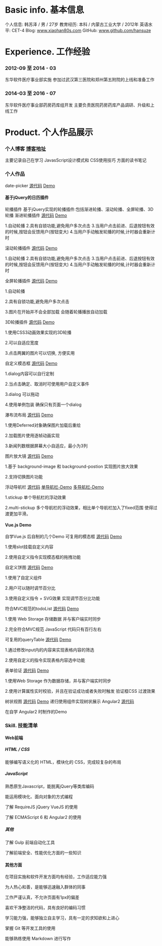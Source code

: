 # Basic info. 基本信息
个人信息: 韩苏泽 / 男 / 27岁
教育经历: 本科 / 内蒙古工业大学 / 2012年
英语水平: CET-4
Blog: www.xiaohan80s.com
GitHub: www.github.com/hansuze
# Experience. 工作经验
### 2012-09 至 2014 - 03
东华软件医疗事业部实施
参加过武汉第三医院和郑州第五附院的上线和准备工作
### 2014-03 至 2016 - 07
东华软件医疗事业部药房药库组开发
主要负责医院药房药库产品调研、升级和上线工作
# Product. 个人作品展示
### 个人博客 [博客地址](http://www.xiaohan80s.com/)

主要记录自己在学习 JavasScript设计模式和 CSS使用技巧 方面的读书笔记

### 个人作品
date-picker [源代码](https://github.com/hansuze/jQuey-plugins/tree/master/date-picker) [Demo](http://www.xiaohan80s.com/jQuey-plugins/date-picker/datapicker.html)

#### 基于jQuery的日历插件

轮播插件
基于jQuery实现的轮播插件:包括渐进轮播、滚动轮播、全屏轮播、3D轮播
渐进轮播插件 [源代码](https://github.com/hansuze/jQuey-plugins/tree/master/carsouel) [Demo](http://www.xiaohan80s.com/jQuey-plugins/carsouel/carsouel-fade.html)

1.自动轮播
2.具有自锁功能,避免用户多次点击
3.当用户点击前进、后退按钮有效的时候,按钮会反馈用户(按钮变大)
4.当用户手动触发轮播的时候,计时器会重新计时

滚动轮播插件 [源代码](https://github.com/hansuze/jQuey-plugins/tree/master/carsouel) [Demo](http://www.xiaohan80s.com/jQuey-plugins/carsouel/carsouel-animate.html)

1.自动轮播
2.具有自锁功能,避免用户多次点击
3.当用户点击前进、后退按钮有效的时候,按钮会反馈用户(按钮变大)
4.当用户手动触发轮播的时候,计时器会重新计时

全屏轮播插件 [源代码](https://github.com/hansuze/jQuey-plugins/tree/master/carsouel) [Demo](http://www.xiaohan80s.com/jQuey-plugins/carsouel/carsouel-full-screen.html)

1.自动轮播

2.具有自锁功能,避免用户多次点击

3.图片在开始并不会全部加载 会随着轮播播放自动加载

3D轮播插件 [源代码](https://github.com/hansuze/jQuey-plugins/tree/master/carsouel-3D) [Demo](http://www.xiaohan80s.com/jQuey-plugins/carsouel/carsouel-full-screen.html)

1.使用CSS3动画效果实现的3D轮播

2.可以自适应宽度

3.点击两翼的图片可以切换, 方便实用

自定义模态框 [源代码](https://github.com/hansuze/jQuey-plugins/tree/master/dialog-model) [Demo](http://www.xiaohan80s.com/jQuey-plugins/dialog-model/dialog.html)

1.dialog内容可以自行定制

2.当点击确定、取消时可使用用户自定义事件

3.dialog 可以拖动

4.使用单例包装 确保只有页面一个dialog

瀑布流布局 [源代码](https://github.com/hansuze/jQuey-plugins/tree/master/waterflow) [Demo](http://www.xiaohan80s.com/jQuey-plugins/waterflow/waterflow.html)

1.使用Deferred对象确保图片加载后重绘

2.加载图片使用逐帧动画实现

3.新闻列数根据屏幕大小自适应，最小为3列

图片放大镜 [源代码](https://github.com/hansuze/jQuey-plugins/tree/master/image-zoom) [Demo](http://www.xiaohan80s.com/jQuey-plugins/image-zoom/image-zoom.html)

1.基于 background-image 和 background-postion 实现图片放大效果

2.支持切换图片功能

浮动导航栏 [源代码](https://github.com/hansuze/jQuey-plugins/tree/master/stickup) [单导航栏-Demo](http://www.xiaohan80s.com/jQuey-plugins/stickup/stickup.html) [多导航栏-Demo](http://www.xiaohan80s.com/jQuey-plugins/stickup/multi-stickup.html)

1.stickup 单个导航栏的浮动效果

2.multi-stickup 多个导航栏的浮动效果，相比单个导航栏加入了fixed范围 使得过渡更加平滑。

#### Vue.js Demo
自学Vue.js 后自制的几个Demo
可复用的模态框 [源代码](https://github.com/hansuze/Vuejs-demo/tree/master/modal) [Demo](http://www.xiaohan80s.com/Vuejs-demo/modal/modal.html)

1.使用slot挂载自定义内容

2.使用自定义指令实现模态框的拖拽功能

自定义饼图 [源代码](https://github.com/hansuze/Vuejs-demo/tree/master/pie) [Demo](http://www.xiaohan80s.com/Vuejs-demo/pie/pie.html)

1.使用了自定义组件

2.用户可以随时调节百分比

3.使用自定义指令 + SVG效果 实现调节百分比功能

符合MVC规范的todoList [源代码](https://github.com/hansuze/Vuejs-demo/tree/master/todo-mvc) [Demo](http://www.xiaohan80s.com/Vuejs-demo/todo-mvc/todo.html)

1.使用 Web Storage 存储数据 并与客户端实时同步

2.完全符合MVC规范 JavaScript 代码只有百行左右

可复用的queryTable [源代码](https://github.com/hansuze/Vuejs-demo/tree/master/queryTable) [Demo](http://www.xiaohan80s.com/Vuejs-demo/queryTable/queryTable.html)

1.通过修改input内的内容来实现表格内容的筛选

2.使用自定义的指令实现表格内容选中功能

表单验证 [源代码](https://github.com/hansuze/Vuejs-demo/tree/master/validator) [Demo](http://www.xiaohan80s.com/Vuejs-demo/validator/validator.html)

1.使用Web Storage 作为数据存储，并与客户端实时同步

2.使用计算属性实时校验，并且在验证成功或者失败时触发 验证框CSS 过渡效果

树状视图 [源代码](https://github.com/hansuze/Vuejs-demo/tree/master/tree) [Demo](http://www.xiaohan80s.com/Vuejs-demo/tree/tree.html)
递归使用组件实现树状展示
Angular2 [源代码](https://github.com/hansuze/Angular2)

在自学 Angular2 时制作的Demo

### Skill. 技能清单

#### Web前端

##### HTML / CSS

能够编写语义化的 HTML，模块化的 CSS，完成较复杂的布局

##### JavaScript

熟悉原生Javascript，能脱离jQuery等类库编码

能运用模块化、面向对象的方式编程

了解 RequireJS jQuery VueJS 的使用

了解 ECMAScript 6 和 Angular2 的使用

##### 其他

了解 Gulp 前端自动化工具

了解前端安全、性能优化方面的一些知识

#### 其他方面

在项目实施和软件开发方面均有经验，工作适应能力强

为人热心和善，是能够迅速融入群体的同事

工作严谨认真，不允许页面有1px的偏差

喜欢干净整洁的代码，具有良好的编码习惯

学习能力强，能够独立自主学习，具有一定的求知欲和上进心

掌握 Git 等开发工具的使用

能够熟练使用 Markdown 进行写作

